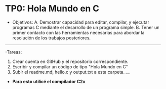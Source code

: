 # TP0: Hola Mundo en C
- Objetivos:
  A. Demostrar capacidad para editar, compilar, y ejecutar programas C mediante el desarrollo
de un programa simple.
  B. Tener un primer contacto con las herramientas necesarias para abordar la resolución de los
trabajos posteriores.
___
-Tareas:
  1. Crear cuenta en GitHub y el repositorio correspondiente.
  2. Escribir y compilar un código de tipo "Hola Mundo en C"
  3. Subir el readme.md, hello.c y output.txt a esta carpeta.
__
- **Para esto utilicé el compilador C2x**
